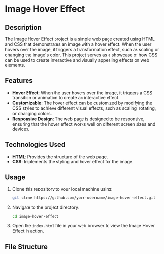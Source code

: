 # Image Hover Effect

## Description

The Image Hover Effect project is a simple web page created using HTML and CSS that demonstrates an image with a hover effect. When the user hovers over the image, it triggers a transformation effect, such as scaling or changing the image's color. This project serves as a showcase of how CSS can be used to create interactive and visually appealing effects on web elements.

## Features

- **Hover Effect**: When the user hovers over the image, it triggers a CSS transition or animation to create an interactive effect.
- **Customizable**: The hover effect can be customized by modifying the CSS styles to achieve different visual effects, such as scaling, rotating, or changing colors.
- **Responsive Design**: The web page is designed to be responsive, ensuring that the hover effect works well on different screen sizes and devices.

## Technologies Used

- **HTML**: Provides the structure of the web page.
- **CSS**: Implements the styling and hover effect for the image.

## Usage

1. Clone this repository to your local machine using:
    ```bash
    git clone https://github.com/your-username/image-hover-effect.git
    ```

2. Navigate to the project directory:
    ```bash
    cd image-hover-effect
    ```

3. Open the `index.html` file in your web browser to view the Image Hover Effect in action.

## File Structure

